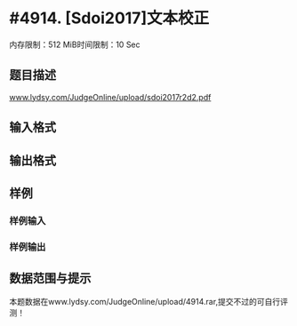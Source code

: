 # #4914. [Sdoi2017]文本校正

内存限制：512 MiB时间限制：10 Sec

## 题目描述

 www.lydsy.com/JudgeOnline/upload/sdoi2017r2d2.pdf

## 输入格式

## 输出格式

## 样例

### 样例输入

### 样例输出

## 数据范围与提示

本题数据在www.lydsy.com/JudgeOnline/upload/4914.rar,提交不过的可自行评测！
